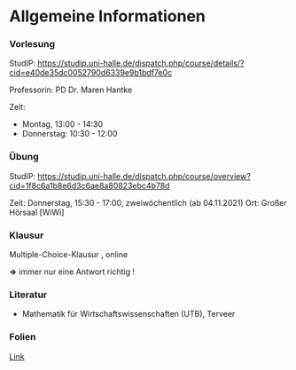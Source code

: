# Allgemeine Informationen


### Vorlesung
StudIP: https://studip.uni-halle.de/dispatch.php/course/details/?cid=e40de35dc0052790d6339e9b1bdf7e0c

Professorin: PD Dr. Maren Hantke

Zeit: 

- Montag, 13:00 - 14:30
- Donnerstag: 10:30 - 12:00


### Übung
StudIP: https://studip.uni-halle.de/dispatch.php/course/overview?cid=1f8c6a1b8e6d3c6ae8a80823ebc4b78d

Zeit: Donnerstag, 15:30 - 17:00, zweiwöchentlich (ab 04.11.2021)
Ort: Großer Hörsaal [WiWi]



### Klausur

Multiple-Choice-Klausur ,  online

**=>** immer nur eine Antwort richtig !

### Literatur

- Mathematik für Wirtschaftswissenschaften (UTB), Terveer



### Folien

[Link](https://raw.githubusercontent.com/skriptum/vwl1/main/VL_Mathe1/VL_Mathe.pdf)

